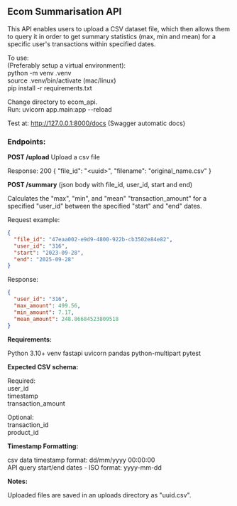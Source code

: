 <h2>Ecom Summarisation API</h2>

This API enables users to upload a CSV dataset file, which then allows them to query it in order to get summary statistics (max, min and mean) for a specific user's transactions within specified dates.

To use:  
(Preferably setup a virtual environment):  
python -m venv .venv  
source .venv/bin/activate (mac/linux)  
pip install -r requirements.txt

Change directory to ecom_api.  
Run: uvicorn app.main:app --reload

Test at: http://127.0.0.1:8000/docs (Swagger automatic docs)

<h3>Endpoints:</h3>

**POST /upload**
Upload a csv file

Response: 200 { "file_id": "\<uuid>", "filename": "original_name.csv" }

**POST /summary** (json body with file_id, user_id, start and end)

Calculates the "max", "min", and "mean" "transaction_amount" for a specified "user_id" between the specified "start" and "end" dates.

Request example:
```json
{
  "file_id": "47eaa002-e9d9-4800-922b-cb3502e84e82",
  "user_id": "316",
  "start": "2023-09-28",
  "end": "2025-09-28"
}
```

Response:
```json
{
  "user_id": "316",
  "max_amount": 499.56,
  "min_amount": 7.17,
  "mean_amount": 248.86684523809518
}
```

**Requirements:**

Python 3.10+
venv
fastapi
uvicorn
pandas
python-multipart
pytest

**Expected CSV schema:**

Required:  
user_id  
timestamp  
transaction_amount

Optional:  
transaction_id  
product_id

**Timestamp Formatting:**

csv data timestamp format: dd/mm/yyyy 00:00:00  
API query start/end dates - ISO format: yyyy-mm-dd

**Notes:**

Uploaded files are saved in an uploads directory as "uuid.csv".
